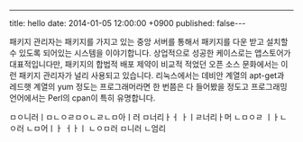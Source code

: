---
title: hello
date: 2014-01-05 12:00:00 +0900
published: false---

패키지 관리자는 패키지를 가지고 있는 중앙 서버를 통해서 패키지를 다운 받고 설치할 수 있도록 되어있는 시스템을 이야기합니다. 상업적으로 성공한 케이스로는 앱스토어가 대표적입니다만, 패키지의 합법적 배포 제약이 비교적 적었던 오픈 소스 문화에서는 이런 패키지 관리자가 널리 사용되고 있습니다. 리눅스에서는 데비안 계열의 apt-get과 레드햇 계열의 yum 정도는 프로그래머라면 한 번쯤은 다 들어봤을 정도고 프로그래밍 언어에서는 Perl의 cpan이 특히 유명합니다.


ㅁㅇ니러ㅣㅁㄴㅇㄹㅁㅇㄴㄹㄴㅁ아ㅣ러 ㅁ너리ㅏㅓ ㅏㅣㄹ너리ㅏ머    ㄴㅁㅇㄹ ㅣㅏㄴㅇ러 ㄴㅁ어ㅣㅏ ㅓㅏㅣ ㄴㅇㅁ러 ㅁ니러  ㄴ엄리 
